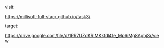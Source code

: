 

<!-- visit: 

https://gasimmammadov1.github.io/task3/ -->

visit: 

https://millisoft-full-stack.github.io/task3/

target:

https://drive.google.com/file/d/1RR7UZdKRIMKkfdI41e_Mp6iMg8AghjSr/view